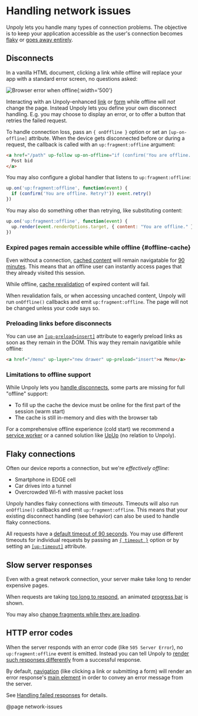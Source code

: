 Handling network issues
=======================

Unpoly lets you handle many types of connection problems.
The objective is to keep your application accessible as the user's connection becomes [flaky](#flaky-connections) or [goes away entirely](#disconnects).


Disconnects
-----------

In a vanilla HTML document, clicking a link while offline will replace your app with a standard error screen, no questions asked:

![Browser error when offline](images/browser-offline.png){:width='500'}

Interacting with an Unpoly-enhanced [link](/up-follow) or [form](/up-submit) while offline will *not* change the page. Instead Unpoly lets you define your own disconnect handling. E.g. you may choose to display an error, or to offer a button that retries the failed request.

To handle connection loss, pass an `{ onOffline }` option or set an `[up-on-offline]` attribute. When the device gets disconnected before or during a request, the callback is called with an `up:fragment:offline` argument:

```html
<a href="/path" up-follow up-on-offline="if (confirm('You are offline. Retry?')) event.retry()">
  Post bid
</a>
```

You may also configure a global handler that listens to `up:fragment:offline`:

```js
up.on('up:fragment:offline', function(event) {
  if (confirm('You are offline. Retry?')) event.retry()
})
```

You may also do something other than retrying, like substituting content:

```js
up.on('up:fragment:offline', function(event) {
  up.render(event.renderOptions.target, { content: "You are offline." })
})
```


### Expired pages remain accessible while offline {#offline-cache}

Even without a connection, [cached content](/caching) will remain navigatable for [90 minutes](/up.network.config#config.cacheEvictAge). This means that an offline user can instantly access pages that they already visited this session.

While offline, [cache revalidation](/caching#revalidation) of expired content will fail.

When revalidation fails, or when accessing uncached content, Unpoly will run `onOffline()` callbacks and emit `up:fragment:offline`. The page will not be changed unless your code says so.


### Preloading links before disconnects

You can use an [`[up-preload=insert]`](/up-preload#up-preload) attribute
to eagerly preload links as soon as they remain in the DOM. This way they remain navigatible while offline:

```html
<a href="/menu" up-layer="new drawer" up-preload="insert">≡ Menu</a>
```


### Limitations to offline support

While Unpoly lets you [handle disconnects](#disconnects), some parts are missing for full "offline" support:

- To fill up the cache the device must be online for the first part of the session (warm start)
- The cache is still in-memory and dies with the browser tab

For a comprehensive offline experience (cold start) we recommend a [service worker](https://web.dev/offline-fallback-page/) or a canned solution like [UpUp](https://www.talater.com/upup/) (no relation to Unpoly).


Flaky connections
-----------------

Often our device reports a connection, but we're *effectively offline*:

- Smartphone in EDGE cell
- Car drives into a tunnel
- Overcrowded Wi-fi with massive packet loss

Unpoly handles flaky connections with *timeouts*. Timeouts will also run `onOffline()` callbacks and emit `up:fragment:offline`. This means that your existing disconnect handling (see behavior) can also be used to handle flaky connections.

All requests have a [default timeout of 90 seconds](/up.network.config#config.timeout).
You may use different timeouts for individual requests by passing an [`{ timeout }`](/up.render#options.timeout) option
or by setting an [`[up-timeout]`](/up-follow#up-timeout) attribute.



Slow server responses
---------------------

Even with a great network connection, your server make take long to render expensive pages.

When requests are taking [too long to respond](/up.network.config#config.lateDelay),
an animated [progress bar](/progress-bar) is shown.

You may also [change fragments while they are loading](/loading-state).


HTTP error codes
----------------

When the server responds with an error code (like `505 Server Error`), no `up:fragment:offline` event is emitted.
Instead you can tell Unpoly to [render such responses differently](/failed-responses#fail-options) from a successful response.

By default, [navigation](/navigation) (like clicking a link or submitting a form) will render an error response's
[main element](/main) in order to convey an error message from the server.

See [Handling failed responses](/failed-responses) for details.



@page network-issues
